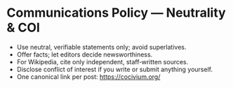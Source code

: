 # Communications Policy — Neutrality & COI

- Use neutral, verifiable statements only; avoid superlatives.
- Offer facts; let editors decide newsworthiness.
- For Wikipedia, cite only independent, staff‑written sources.
- Disclose conflict of interest if you write or submit anything yourself.
- One canonical link per post: https://cocivium.org/
